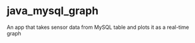 # java_mysql_graph

An app that takes sensor data from MySQL table and plots it as a real-time graph
